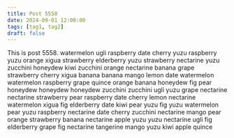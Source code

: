 ```yaml
---
title: Post 5558
date: 2024-09-01 12:00:00
tags: [tag1, tag2]
draft: false
---
```

This is post 5558.
watermelon
ugli
raspberry
date
cherry
yuzu
raspberry
yuzu
orange
xigua
strawberry
elderberry
yuzu
strawberry
nectarine
yuzu
zucchini
honeydew
kiwi
zucchini
orange
nectarine
banana
grape
strawberry
cherry
xigua
banana
banana
mango
lemon
date
watermelon
watermelon
raspberry
grape
quince
orange
banana
honeydew
fig
pear
honeydew
honeydew
honeydew
zucchini
zucchini
ugli
yuzu
grape
nectarine
nectarine
strawberry
pear
raspberry
date
cherry
lemon
nectarine
watermelon
xigua
fig
elderberry
date
kiwi
pear
yuzu
fig
yuzu
watermelon
pear
yuzu
raspberry
nectarine
date
cherry
zucchini
nectarine
mango
pear
orange
strawberry
banana
nectarine
apple
yuzu
yuzu
nectarine
ugli
fig
elderberry
grape
fig
nectarine
tangerine
mango
yuzu
kiwi
apple
quince
